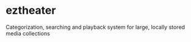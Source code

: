 # eztheater
Categorization, searching and playback system for large, locally stored media collections
